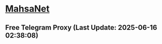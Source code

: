 
# [MahsaNet](https://t.me/mahsa_net)
## Free Telegram Proxy (Last Update: 2025-06-16 02:38:08)

    